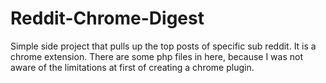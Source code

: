 Reddit-Chrome-Digest
====================
Simple side project that pulls up the top posts of specific sub reddit. It is a chrome extension. There are some php files in here, because I was not aware of the limitations at first of creating a chrome plugin.
